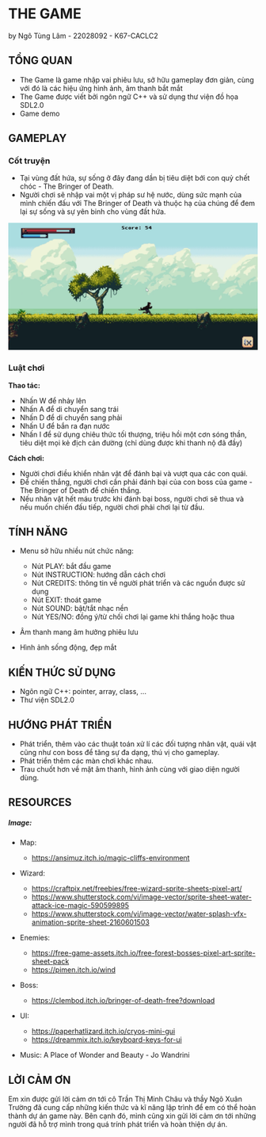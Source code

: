 # THE GAME
by Ngô Tùng Lâm - 22028092 - K67-CACLC2

## **TỔNG QUAN**

- The Game là game nhập vai phiêu lưu, sở hữu gameplay đơn giản, cùng với đó là các hiệu ứng hình ảnh, âm thanh bắt mắt
- The Game được viết bởi ngôn ngữ C++ và sử dụng thư viện đồ họa SDL2.0
- Game demo

## **GAMEPLAY**

### **Cốt truyện**

- Tại vùng đất hứa, sự sống ở đây đang dần bị tiêu diệt bới con quỷ chết chóc - The Bringer of Death.
- Người chơi sẽ nhập vai một vị pháp sư hệ nước, dùng sức mạnh của mình chiến đấu với The Bringer of Death và thuộc hạ của chúng để đem lại sự sống và sự yên binh cho vùng đất hứa.

![alt](https://github.com/tunglam994/TheGame/blob/main/img/PREVIEW1.png)

### **Luật chơi**

**Thao tác:**
- Nhấn W để nhảy lên
- Nhấn A để di chuyển sang trái
- Nhấn D để di chuyển sang phải
- Nhấn U để bắn ra đạn nước
- Nhấn I để sử dụng chiêu thức tối thượng, triệu hồi một cơn sóng thần, tiêu diệt mọi kẻ địch cản đường (chỉ dùng được khi thanh nộ đã đầy)

**Cách chơi:**
- Người chơi điều khiển nhân vật để đánh bại và vượt qua các con quái.
- Để chiến thắng, người chơi cần phải đánh bại của con boss của game - The Bringer of Death để chiến thắng.
- Nếu nhân vật hết máu trước khi đánh bại boss, người chơi sẽ thua và nếu muốn chiến đấu tiếp, người chơi phải chơi lại từ đầu. 

## **TÍNH NĂNG**

- Menu sở hữu nhiều nút chức năng:
  + Nút PLAY: bắt đầu game
  + Nút INSTRUCTION: hướng dẫn cách chơi 
  + Nút CREDITS: thông tin về người phát triển và các nguồn được sử dụng
  + Nút EXIT: thoát game
  + Nút SOUND: bật/tắt nhạc nền
  + Nút YES/NO: đồng ý/từ chối chơi lại game khi thắng hoặc thua
  
 - Âm thanh mang âm hưởng phiêu lưu
 
 - Hình ảnh sống động, đẹp mắt

## **KIẾN THỨC SỬ DỤNG**
- Ngôn ngữ C++: pointer, array, class, ...
- Thư viện SDL2.0


## **HƯỚNG PHÁT TRIỂN**

- Phát triển, thêm vào các thuật toán xử lí các đối tượng nhân vật, quái vật cũng như con boss để tăng sự đa dạng, thú vị cho gameplay.
- Phát triển thêm các màn chơi khác nhau.
- Trau chuốt hơn về mặt âm thanh, hình ảnh cùng với giao diện người dùng.

## **RESOURCES**

##### Image:
- Map: 
  - https://ansimuz.itch.io/magic-cliffs-environment

- Wizard:
  - https://craftpix.net/freebies/free-wizard-sprite-sheets-pixel-art/
  - https://www.shutterstock.com/vi/image-vector/sprite-sheet-water-attack-ice-magic-590599895
  - https://www.shutterstock.com/vi/image-vector/water-splash-vfx-animation-sprite-sheet-2160601503

- Enemies:
  - https://free-game-assets.itch.io/free-forest-bosses-pixel-art-sprite-sheet-pack
  - https://pimen.itch.io/wind

- Boss:
  - https://clembod.itch.io/bringer-of-death-free?download

- UI:
  - https://paperhatlizard.itch.io/cryos-mini-gui
  - https://dreammix.itch.io/keyboard-keys-for-ui

- Music: A Place of Wonder and Beauty - Jo Wandrini

## **LỜI CẢM ƠN**
 Em xin được gửi lời cảm ơn tới cô Trần Thị Minh Châu và thầy Ngô Xuân Trường đã cung cấp những kiến thức và kĩ năng lập trình để em có thể hoàn thành dự án game này. Bên cạnh đó, mình cũng xin gửi lời cảm ơn tới những người đã hỗ trợ mình trong quá trính phát triển và hoàn thiện dự án.


